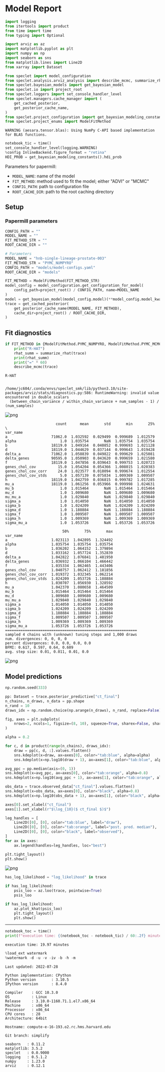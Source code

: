 # Model Report


```python
import logging
from itertools import product
from time import time
from typing import Optional

import arviz as az
import matplotlib.pyplot as plt
import numpy as np
import seaborn as sns
from matplotlib.lines import Line2D
from xarray import Dataset

from speclet import model_configuration
from speclet.analysis.arviz_analysis import describe_mcmc, summarize_rhat
from speclet.bayesian_models import get_bayesian_model
from speclet.io import project_root
from speclet.loggers import set_console_handler_level
from speclet.managers.cache_manager import (
    get_cached_posterior,
    get_posterior_cache_name,
)
from speclet.project_configuration import get_bayesian_modeling_constants
from speclet.project_enums import ModelFitMethod
```

    WARNING (aesara.tensor.blas): Using NumPy C-API based implementation for BLAS functions.



```python
notebook_tic = time()
set_console_handler_level(logging.WARNING)
%config InlineBackend.figure_format = "retina"
HDI_PROB = get_bayesian_modeling_constants().hdi_prob
```

Parameters for papermill:

- `MODEL_NAME`: name of the model
- `FIT_METHOD`: method used to fit the model; either "ADVI" or "MCMC"
- `CONFIG_PATH`: path to configuration file
- `ROOT_CACHE_DIR`: path to the root caching directory

## Setup

### Papermill parameters


```python
CONFIG_PATH = ""
MODEL_NAME = ""
FIT_METHOD_STR = ""
ROOT_CACHE_DIR = ""
```


```python
# Parameters
MODEL_NAME = "hnb-single-lineage-prostate-003"
FIT_METHOD_STR = "PYMC_NUMPYRO"
CONFIG_PATH = "models/model-configs.yaml"
ROOT_CACHE_DIR = "models"
```


```python
FIT_METHOD = ModelFitMethod(FIT_METHOD_STR)
model_config = model_configuration.get_configuration_for_model(
    config_path=project_root() / CONFIG_PATH, name=MODEL_NAME
)
model = get_bayesian_model(model_config.model)(**model_config.model_kwargs)
trace = get_cached_posterior(
    get_posterior_cache_name(MODEL_NAME, FIT_METHOD),
    cache_dir=project_root() / ROOT_CACHE_DIR,
)
```

## Fit diagnostics


```python
if FIT_METHOD in {ModelFitMethod.PYMC_NUMPYRO, ModelFitMethod.PYMC_MCMC}:
    print("R-HAT")
    rhat_summ = summarize_rhat(trace)
    print(rhat_summ)
    print("=" * 60)
    describe_mcmc(trace)
```

    R-HAT


    /home/jc604/.conda/envs/speclet_smk/lib/python3.10/site-packages/arviz/stats/diagnostics.py:586: RuntimeWarning: invalid value encountered in double_scalars
      (between_chain_variance / within_chain_variance + num_samples - 1) / (num_samples)




![png](hnb-single-lineage-prostate-003_PYMC_NUMPYRO_files/hnb-single-lineage-prostate-003_PYMC_NUMPYRO_10_2.png)



                           count      mean       std       min       25%  \
    var_name
    a                    71062.0  1.032592  0.029499  0.999689  1.012579
    alpha                    1.0  1.035754       NaN  1.035754  1.035754
    b                    18119.0  1.049164  0.040852  0.999693  1.021128
    d                    18119.0  1.044629  0.037144  0.999643  1.019428
    delta_a              71062.0  1.058839  0.049822  0.999629  1.025081
    delta_genes          90595.0  1.050903  0.043620  0.999659  1.021580
    f                    18119.0  1.047856  0.039643  0.999753  1.020723
    genes_chol_cov          15.0  1.054204  0.054366  1.008015  1.020383
    genes_chol_cov_corr     24.0  1.023577  0.018094  0.999674  1.012554
    genes_chol_cov_stds      5.0  1.057139  0.075834  1.009369  1.009507
    h                    18119.0  1.042759  0.036815  0.999782  1.017285
    mu_a                 18119.0  1.061256  0.053966  0.999998  1.024631
    mu_b                     1.0  1.015464       NaN  1.015464  1.015464
    mu_d                     1.0  1.009680       NaN  1.009680  1.009680
    mu_mu_a                  1.0  1.029840       NaN  1.029840  1.029840
    sigma_a                  1.0  1.014050       NaN  1.014050  1.014050
    sigma_b                  1.0  1.024209       NaN  1.024209  1.024209
    sigma_d                  1.0  1.188884       NaN  1.188884  1.188884
    sigma_f                  1.0  1.009507       NaN  1.009507  1.009507
    sigma_h                  1.0  1.009369       NaN  1.009369  1.009369
    sigma_mu_a               1.0  1.053726       NaN  1.053726  1.053726

                              50%       75%       max
    var_name
    a                    1.023113  1.042895  1.324492
    alpha                1.035754  1.035754  1.035754
    b                    1.036202  1.064152  1.379894
    d                    1.033162  1.057724  1.352839
    delta_a              1.042822  1.076841  1.481950
    delta_genes          1.036932  1.066104  1.466442
    f                    1.035334  1.062465  1.443406
    genes_chol_cov       1.040757  1.062412  1.181856
    genes_chol_cov_corr  1.019372  1.032345  1.062214
    genes_chol_cov_stds  1.024209  1.053726  1.188884
    h                    1.030707  1.056930  1.328592
    mu_a                 1.042370  1.080658  1.464509
    mu_b                 1.015464  1.015464  1.015464
    mu_d                 1.009680  1.009680  1.009680
    mu_mu_a              1.029840  1.029840  1.029840
    sigma_a              1.014050  1.014050  1.014050
    sigma_b              1.024209  1.024209  1.024209
    sigma_d              1.188884  1.188884  1.188884
    sigma_f              1.009507  1.009507  1.009507
    sigma_h              1.009369  1.009369  1.009369
    sigma_mu_a           1.053726  1.053726  1.053726
    ============================================================
    sampled 4 chains with (unknown) tuning steps and 1,000 draws
    num. divergences: 0, 0, 0, 0
    percent divergences: 0.0, 0.0, 0.0, 0.0
    BFMI: 0.617, 0.597, 0.64, 0.609
    avg. step size: 0.01, 0.011, 0.01, 0.0




![png](hnb-single-lineage-prostate-003_PYMC_NUMPYRO_files/hnb-single-lineage-prostate-003_PYMC_NUMPYRO_10_4.png)



## Model predictions


```python
np.random.seed(333)

pp: Dataset = trace.posterior_predictive["ct_final"]
n_chains, n_draws, n_data = pp.shape
n_rand = 10
draws_idx = np.random.choice(np.arange(n_draws), n_rand, replace=False)

fig, axes = plt.subplots(
    nrows=2, ncols=1, figsize=(8, 10), squeeze=True, sharex=False, sharey=False
)

alpha = 0.2

for c, d in product(range(n_chains), draws_idx):
    draw = pp[c, d, :].values.flatten()
    sns.kdeplot(x=draw, ax=axes[0], color="tab:blue", alpha=alpha)
    sns.kdeplot(x=np.log10(draw + 1), ax=axes[1], color="tab:blue", alpha=alpha)

avg_ppc = pp.median(axis=(0, 1))
sns.kdeplot(x=avg_ppc, ax=axes[0], color="tab:orange", alpha=0.8)
sns.kdeplot(x=np.log10(avg_ppc + 1), ax=axes[1], color="tab:orange", alpha=0.8)

obs_data = trace.observed_data["ct_final"].values.flatten()
sns.kdeplot(x=obs_data, ax=axes[0], color="black", alpha=0.8)
sns.kdeplot(x=np.log10(obs_data + 1), ax=axes[1], color="black", alpha=0.8)

axes[0].set_xlabel("ct_final")
axes[1].set_xlabel(r"$\log_{10}($ ct_final $)$")

leg_handles = [
    Line2D([0], [0], color="tab:blue", label="draw"),
    Line2D([0], [0], color="tab:orange", label="post. pred. median"),
    Line2D([0], [0], color="black", label="observed"),
]
for ax in axes:
    ax.legend(handles=leg_handles, loc="best")

plt.tight_layout()
plt.show()
```



![png](hnb-single-lineage-prostate-003_PYMC_NUMPYRO_files/hnb-single-lineage-prostate-003_PYMC_NUMPYRO_12_0.png)




```python
has_log_likelihood = "log_likelihood" in trace
```


```python
if has_log_likelihood:
    psis_loo = az.loo(trace, pointwise=True)
    psis_loo
```


```python
if has_log_likelihood:
    az.plot_khat(psis_loo)
    plt.tight_layout()
    plt.show()
```

---


```python
notebook_toc = time()
print(f"execution time: {(notebook_toc - notebook_tic) / 60:.2f} minutes")
```

    execution time: 19.97 minutes



```python
%load_ext watermark
%watermark -d -u -v -iv -b -h -m
```

    Last updated: 2022-07-28

    Python implementation: CPython
    Python version       : 3.10.5
    IPython version      : 8.4.0

    Compiler    : GCC 10.3.0
    OS          : Linux
    Release     : 3.10.0-1160.71.1.el7.x86_64
    Machine     : x86_64
    Processor   : x86_64
    CPU cores   : 28
    Architecture: 64bit

    Hostname: compute-e-16-193.o2.rc.hms.harvard.edu

    Git branch: simplify

    seaborn   : 0.11.2
    matplotlib: 3.5.2
    speclet   : 0.0.9000
    logging   : 0.5.1.2
    numpy     : 1.23.0
    arviz     : 0.12.1
